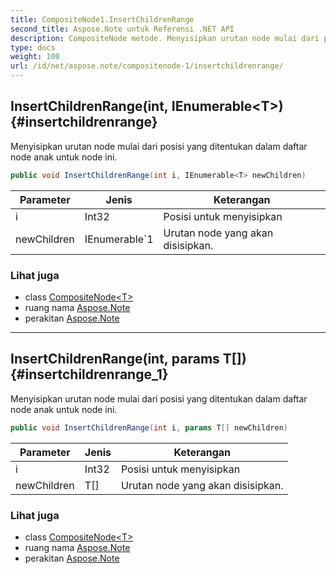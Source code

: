 ```yaml
---
title: CompositeNode1.InsertChildrenRange
second_title: Aspose.Note untuk Referensi .NET API
description: CompositeNode metode. Menyisipkan urutan node mulai dari posisi yang ditentukan dalam daftar node anak untuk node ini.
type: docs
weight: 100
url: /id/net/aspose.note/compositenode-1/insertchildrenrange/
---
```

## InsertChildrenRange(int, IEnumerable&lt;T&gt;) {#insertchildrenrange}

Menyisipkan urutan node mulai dari posisi yang ditentukan dalam daftar node anak untuk node ini.

```csharp
public void InsertChildrenRange(int i, IEnumerable<T> newChildren)
```

| Parameter | Jenis | Keterangan |
| --- | --- | --- |
| i | Int32 | Posisi untuk menyisipkan |
| newChildren | IEnumerable`1 | Urutan node yang akan disisipkan. |

### Lihat juga

* class [CompositeNode&lt;T&gt;](../)
* ruang nama [Aspose.Note](../../compositenode-1/)
* perakitan [Aspose.Note](../../../)

---

## InsertChildrenRange(int, params T[]) {#insertchildrenrange_1}

Menyisipkan urutan node mulai dari posisi yang ditentukan dalam daftar node anak untuk node ini.

```csharp
public void InsertChildrenRange(int i, params T[] newChildren)
```

| Parameter | Jenis | Keterangan |
| --- | --- | --- |
| i | Int32 | Posisi untuk menyisipkan |
| newChildren | T[] | Urutan node yang akan disisipkan. |

### Lihat juga

* class [CompositeNode&lt;T&gt;](../)
* ruang nama [Aspose.Note](../../compositenode-1/)
* perakitan [Aspose.Note](../../../)


